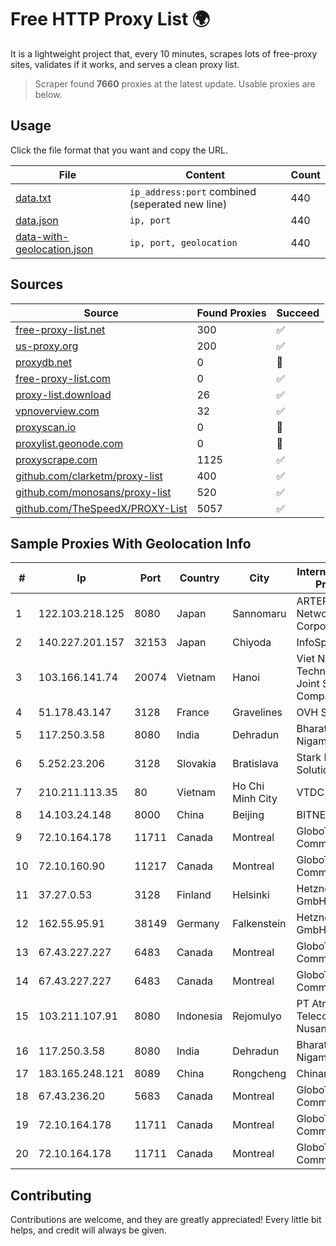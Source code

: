 
# Free HTTP Proxy List 🌍

It is a lightweight project that, every 10 minutes, scrapes lots of free-proxy sites, validates if it works, and serves a clean proxy list.


> Scraper found **7660** proxies at the latest update. Usable proxies are below.

## Usage

Click the file format that you want and copy the URL.


|File|Content|Count|
|----|-------|-----|
|[data.txt](https://raw.githubusercontent.com/themiralay/Proxy-List-World/master/data.txt)|`ip_address:port` combined (seperated new line)|440|
|[data.json](https://raw.githubusercontent.com/themiralay/Proxy-List-World/master/data.json)|`ip, port`|440|
|[data-with-geolocation.json](https://raw.githubusercontent.com/themiralay/Proxy-List-World/master/data-with-geolocation.json)|`ip, port, geolocation`|440|

## Sources

|Source|Found Proxies|Succeed|
|------|-------------|-------|
|[free-proxy-list.net](https://free-proxy-list.net)|300|✅|
|[us-proxy.org](https://www.us-proxy.org)|200|✅|
|[proxydb.net](http://proxydb.net)|0|🚫|
|[free-proxy-list.com](https://free-proxy-list.com/?page=&port=&type%5B%5D=http&type%5B%5D=https&up_time=0&search=Search)|0|✅|
|[proxy-list.download](https://www.proxy-list.download/HTTP)|26|✅|
|[vpnoverview.com](https://vpnoverview.com/privacy/anonymous-browsing/free-proxy-servers)|32|✅|
|[proxyscan.io](https://www.proxyscan.io)|0|🚫|
|[proxylist.geonode.com](https://proxylist.geonode.com/api/proxy-list?limit=300&page=1&sort_by=lastChecked&sort_type=desc&protocols=http,https)|0|🚫|
|[proxyscrape.com](https://api.proxyscrape.com/v2/?request=displayproxies&protocol=http&timeout=10000&country=all&ssl=all&anonymity=all)|1125|✅|
|[github.com/clarketm/proxy-list](https://raw.githubusercontent.com/clarketm/proxy-list/master/proxy-list-raw.txt)|400|✅|
|[github.com/monosans/proxy-list](https://raw.githubusercontent.com/monosans/proxy-list/main/proxies/http.txt)|520|✅|
|[github.com/TheSpeedX/PROXY-List](https://raw.githubusercontent.com/TheSpeedX/PROXY-List/master/http.txt)|5057|✅|


## Sample Proxies With Geolocation Info

|#|Ip|Port|Country|City|Internet Service Provider|
|-|--|----|-------|----|-------------------------|
|1|122.103.218.125|8080|Japan|Sannomaru|ARTERIA Networks Corporation|
|2|140.227.201.157|32153|Japan|Chiyoda|InfoSphere|
|3|103.166.141.74|20074|Vietnam|Hanoi|Viet NAM Cloud Technology Joint Stock Company|
|4|51.178.43.147|3128|France|Gravelines|OVH SAS|
|5|117.250.3.58|8080|India|Dehradun|Bharat Sanchar Nigam Ltd|
|6|5.252.23.206|3128|Slovakia|Bratislava|Stark Industries Solutions LTD|
|7|210.211.113.35|80|Vietnam|Ho Chi Minh City|VTDC|
|8|14.103.24.148|8000|China|Beijing|BITNET|
|9|72.10.164.178|11711|Canada|Montreal|GloboTech Communications|
|10|72.10.160.90|11217|Canada|Montreal|GloboTech Communications|
|11|37.27.0.53|3128|Finland|Helsinki|Hetzner Online GmbH|
|12|162.55.95.91|38149|Germany|Falkenstein|Hetzner Online GmbH|
|13|67.43.227.227|6483|Canada|Montreal|GloboTech Communications|
|14|67.43.227.227|6483|Canada|Montreal|GloboTech Communications|
|15|103.211.107.91|8080|Indonesia|Rejomulyo|PT Atmega Telecomindo Nusantara|
|16|117.250.3.58|8080|India|Dehradun|Bharat Sanchar Nigam Ltd|
|17|183.165.248.121|8089|China|Rongcheng|Chinanet|
|18|67.43.236.20|5683|Canada|Montreal|GloboTech Communications|
|19|72.10.164.178|11711|Canada|Montreal|GloboTech Communications|
|20|72.10.164.178|11711|Canada|Montreal|GloboTech Communications|



## Contributing

Contributions are welcome, and they are greatly appreciated! Every
little bit helps, and credit will always be given.

